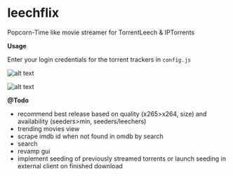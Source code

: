 # leechflix
Popcorn-Time like movie streamer for TorrentLeech & IPTorrents

**Usage**

Enter your login credentials for the torrent trackers in `config.js`

![alt text](http://s2.postimg.org/x94xwsn21/main.png "main")

![alt text](http://s2.postimg.org/6msh7tiux/details.png "det")

**@Todo**

- recommend best release based on quality (x265>x264, size) and availability (seeders>min, seeders/leechers)
- trending movies view
- scrape imdb id when not found in omdb by search
- search
- revamp gui
- implement seeding of previously streamed torrents or launch seeding in external client on finished download
